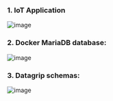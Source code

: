 ### 1. IoT Application

![image](https://user-images.githubusercontent.com/72278818/230765846-f17f2cf5-27ea-4740-b97a-338e4a614cd2.png)

### 2. Docker MariaDB database:

![image](https://user-images.githubusercontent.com/72278818/230765889-ffff0614-4227-4b31-82d4-bcf3c652c026.png)

### 3. Datagrip schemas:

![image](https://user-images.githubusercontent.com/72278818/230765910-1afdafbd-2942-4323-a295-1047fe9ed964.png)
